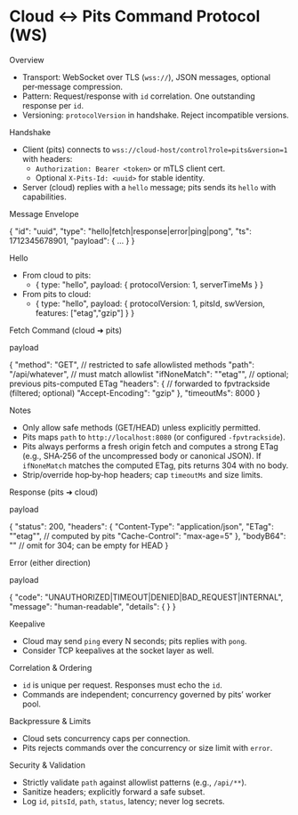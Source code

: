# Cloud ↔ Pits Command Protocol (WS)

Overview

- Transport: WebSocket over TLS (`wss://`), JSON messages, optional per‑message
  compression.
- Pattern: Request/response with `id` correlation. One outstanding response per
  `id`.
- Versioning: `protocolVersion` in handshake. Reject incompatible versions.

Handshake

- Client (pits) connects to `wss://cloud-host/control?role=pits&version=1` with
  headers:
  - `Authorization: Bearer <token>` or mTLS client cert.
  - Optional `X-Pits-Id: <uuid>` for stable identity.
- Server (cloud) replies with a `hello` message; pits sends its `hello` with
  capabilities.

Message Envelope

{ "id": "uuid", "type": "hello|fetch|response|error|ping|pong", "ts":
1712345678901, "payload": { ... } }

Hello

- From cloud to pits:
  - { type: "hello", payload: { protocolVersion: 1, serverTimeMs } }
- From pits to cloud:
  - { type: "hello", payload: { protocolVersion: 1, pitsId, swVersion, features:
    ["etag","gzip"] } }

Fetch Command (cloud ➜ pits)

payload

{ "method": "GET", // restricted to safe allowlisted methods "path":
"/api/whatever", // must match allowlist "ifNoneMatch": "\"etag\"", // optional;
previous pits-computed ETag "headers": { // forwarded to fpvtrackside (filtered;
optional) "Accept-Encoding": "gzip" }, "timeoutMs": 8000 }

Notes

- Only allow safe methods (GET/HEAD) unless explicitly permitted.
- Pits maps `path` to `http://localhost:8080` (or configured `-fpvtrackside`).
- Pits always performs a fresh origin fetch and computes a strong ETag (e.g.,
  SHA‑256 of the uncompressed body or canonical JSON). If `ifNoneMatch` matches
  the computed ETag, pits returns 304 with no body.
- Strip/override hop‑by‑hop headers; cap `timeoutMs` and size limits.

Response (pits ➜ cloud)

payload

{ "status": 200, "headers": { "Content-Type": "application/json", "ETag":
"\"etag\"", // computed by pits "Cache-Control": "max-age=5" }, "bodyB64":
"<base64>" // omit for 304; can be empty for HEAD }

Error (either direction)

payload

{ "code": "UNAUTHORIZED|TIMEOUT|DENIED|BAD_REQUEST|INTERNAL", "message":
"human-readable", "details": { } }

Keepalive

- Cloud may send `ping` every N seconds; pits replies with `pong`.
- Consider TCP keepalives at the socket layer as well.

Correlation & Ordering

- `id` is unique per request. Responses must echo the `id`.
- Commands are independent; concurrency governed by pits’ worker pool.

Backpressure & Limits

- Cloud sets concurrency caps per connection.
- Pits rejects commands over the concurrency or size limit with `error`.

Security & Validation

- Strictly validate `path` against allowlist patterns (e.g., `/api/**`).
- Sanitize headers; explicitly forward a safe subset.
- Log `id`, `pitsId`, `path`, `status`, latency; never log secrets.
